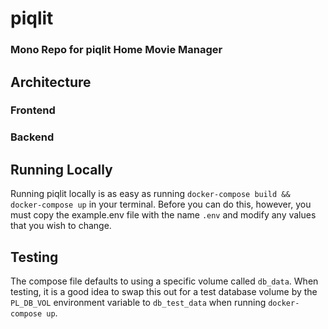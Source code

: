 # piqlit
### Mono Repo for **piqlit** Home Movie Manager

## Architecture
### Frontend
### Backend

## Running Locally
Running piqlit locally is as easy as running `docker-compose build && docker-compose up` in your terminal.  Before you can do this, however, you must copy the example.env file with the name `.env` and modify any values that you wish to change.  

## Testing
The compose file defaults to using a specific volume called `db_data`.  When testing, it is a good idea to swap this out for a test database volume by the `PL_DB_VOL` environment variable to `db_test_data` when running `docker-compose up`. 